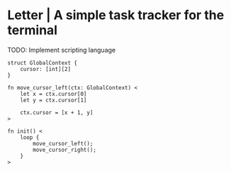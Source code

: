 # Letter | A simple task tracker for the terminal

TODO: Implement scripting language
```
struct GlobalContext {
    cursor: [int][2]
}

fn move_cursor_left(ctx: GlobalContext) <
    let x = ctx.cursor[0]
    let y = ctx.cursor[1]

    ctx.cursor = [x + 1, y]
>

fn init() <
    loop {
        move_cursor_left();
        move_cursor_right();
    }
>
```
